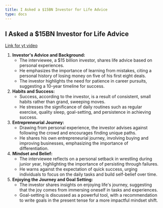 ```yaml
---
title: I Asked a $15BN Investor for Life Advice
type: docs
---
```


## I Asked a $15BN Investor for Life Advice

[Link for yt video](https://www.youtube.com/watch?v=Zy7Nld2_JSw)

1. **Investor's Advice and Background:**
   - The interviewee, a $15 billion investor, shares life advice based on personal experiences.
   - He emphasizes the importance of learning from mistakes, citing a personal history of losing money on five of his first eight deals.
   - The investor highlights the need for patience in career pursuits, suggesting a 10-year timeline for success.
2. **Habits and Success:**
   - Success, according to the investor, is a result of consistent, small habits rather than grand, sweeping moves.
   - He stresses the significance of daily routines such as regular exercise, quality sleep, goal-setting, and persistence in achieving success.
3. **Entrepreneurial Journey:**
   - Drawing from personal experience, the investor advises against following the crowd and encourages finding unique paths.
   - He shares his own entrepreneurial journey, involving buying and improving businesses, emphasizing the importance of differentiation.
4. **Mindset and Belief:**
   - The interviewee reflects on a personal setback in wrestling during junior year, highlighting the importance of persisting through failures.
   - He warns against the expectation of quick success, urging individuals to focus on the daily tasks and build self-belief over time.
5. **Enjoying the Journey and Goal Setting:**
   - The investor shares insights on enjoying life's journey, suggesting that the joy comes from immersing oneself in tasks and experiences.
   - Goal-setting is discussed as a powerful tool, with a recommendation to write goals in the present tense for a more impactful mindset shift.
